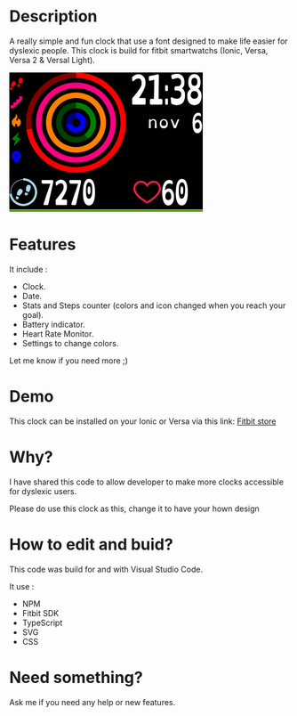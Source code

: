 # Description
A really simple and fun clock that use a font designed to make life easier for dyslexic people.
This clock is build for fitbit smartwatchs (Ionic, Versa, Versa 2 & Versal Light).

![Ionic screenshot 1](Screenshots/ionic1.png)

# Features
It include :
- Clock.
- Date.
- Stats and Steps counter (colors and icon changed when you reach your goal).
- Battery indicator.
- Heart Rate Monitor.
- Settings to change colors.

Let me know if you need more ;)

# Demo
This clock can be installed on your Ionic or Versa via this link: [Fitbit store](https://gam.fitbit.com/gallery/clock/30a55b72-3327-4966-b27c-68c9f820aa64)

# Why?
I have shared this code to allow developer to make more clocks accessible for dyslexic users.

Please do use this clock as this, change it to have your hown design

# How to edit and buid?
This code was build for and with Visual Studio Code.

It use :
- NPM
- Fitbit SDK
- TypeScript
- SVG
- CSS

# Need something?
Ask me if you need any help or new features.
